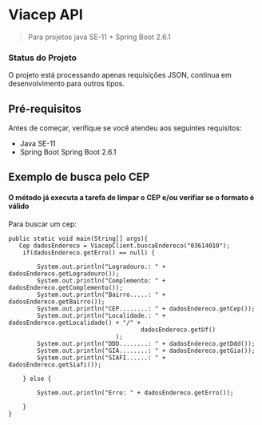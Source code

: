 # Viacep API

> Para projetos java SE-11 + Spring Boot 2.6.1 

### Status do Projeto

O projeto está processando apenas requisições JSON, continua em desenvolvimento para outros tipos.

## Pré-requisitos

Antes de começar, verifique se você atendeu aos seguintes requisitos:

* Java SE-11
* Spring Boot Spring Boot 2.6.1

## Exemplo de busca pelo CEP 
#### O método já executa a tarefa de limpar o CEP  e/ou verifiar se o formato é válido   

Para buscar um cep:

```javaposition-relativeoverflow-auto
public static void main(String[] args){
   Cep dadosEndereco = ViacepClient.buscaEndereco("03614010");
	if(dadosEndereco.getErro() == null) {
			
		System.out.println("Logradouro.: " + dadosEndereco.getLogradouro());
		System.out.println("Complemento: " + dadosEndereco.getComplemento());
		System.out.println("Bairro.....: " + dadosEndereco.getBairro());
		System.out.println("CEP........: " + dadosEndereco.getCep());
		System.out.println("Localidade.: " + dadosEndereco.getLocalidade() + "/" +
		              			     dadosEndereco.getUf()
			                  );
		System.out.println("DDD........: " + dadosEndereco.getDdd());
		System.out.println("GIA........: " + dadosEndereco.getGia());
		System.out.println("SIAFI......: " + dadosEndereco.getSiafi());

	} else {

		System.out.println("Erro: " + dadosEndereco.getErro());		

	}
}
```


 